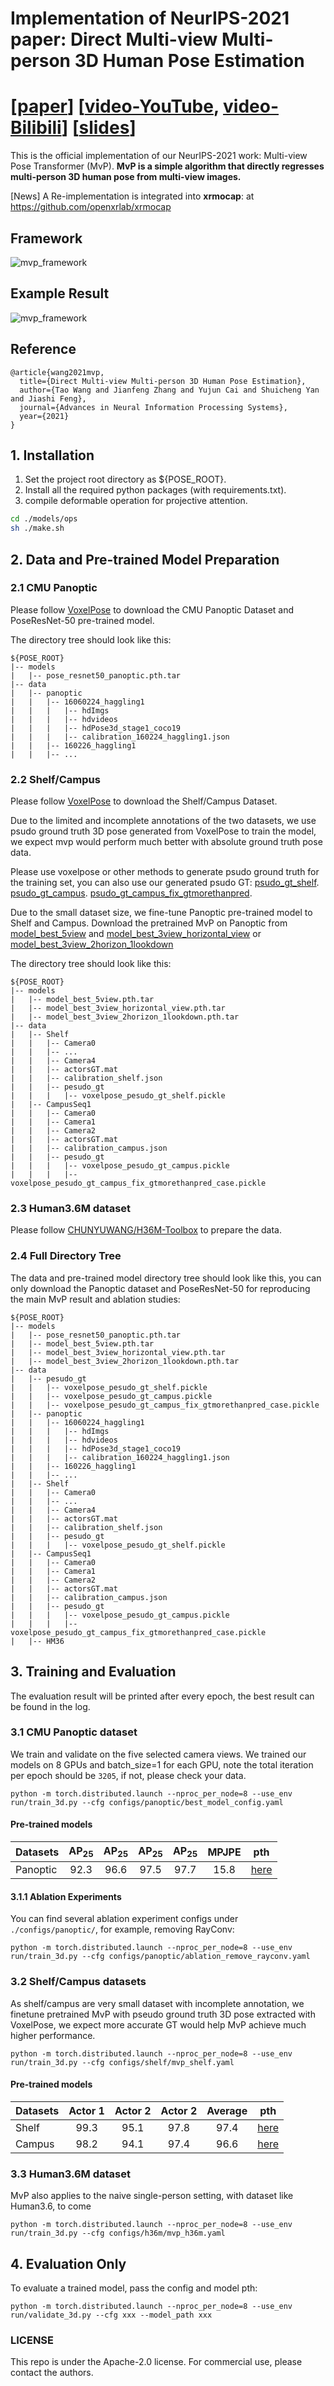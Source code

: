 # Implementation of NeurIPS-2021 paper: Direct Multi-view Multi-person 3D Human Pose Estimation 
# [[paper](https://arxiv.org/pdf/2111.04076.pdf)] [[video-YouTube](https://www.youtube.com/watch?v=dBT4SO2ve0c), [video-Bilibili](https://www.bilibili.com/video/BV1sL4y1v7wy/)] [[slides](https://drive.google.com/file/d/1NJeAYTbbV3ohXaYcUM7up-qITp37pvf6/view)]

This is the official implementation of our NeurIPS-2021 work: Multi-view Pose Transformer (MvP). **MvP is a simple algorithm that directly regresses multi-person 3D human pose from multi-view images.**

[News] A Re-implementation is integrated into **xrmocap**: at https://github.com/openxrlab/xrmocap

## Framework
![mvp_framework](https://github.com/sail-sg/mvp/blob/main/figures/mvp_framework.png)
## Example Result
![mvp_framework](https://github.com/sail-sg/mvp/blob/main/figures/example_qualitative_result.png)

## Reference
```
@article{wang2021mvp,
  title={Direct Multi-view Multi-person 3D Human Pose Estimation},
  author={Tao Wang and Jianfeng Zhang and Yujun Cai and Shuicheng Yan and Jiashi Feng},
  journal={Advances in Neural Information Processing Systems},
  year={2021}
}
```

## 1. Installation
1. Set the project root directory as ${POSE_ROOT}.
2. Install all the required python packages (with requirements.txt).
3. compile deformable operation for projective attention.
```bash
cd ./models/ops
sh ./make.sh
```

## 2. Data and Pre-trained Model Preparation

### 2.1 CMU Panoptic
Please follow [VoxelPose](https://github.com/microsoft/voxelpose-pytorch) to download 
the CMU Panoptic Dataset and PoseResNet-50 pre-trained model.

The directory tree should look like this:
```
${POSE_ROOT}
|-- models
|   |-- pose_resnet50_panoptic.pth.tar
|-- data
|   |-- panoptic
|   |   |-- 16060224_haggling1
|   |   |   |-- hdImgs
|   |   |   |-- hdvideos
|   |   |   |-- hdPose3d_stage1_coco19
|   |   |   |-- calibration_160224_haggling1.json
|   |   |-- 160226_haggling1
|   |   |-- ...
```

### 2.2 Shelf/Campus
Please follow [VoxelPose](https://github.com/microsoft/voxelpose-pytorch) to download 
the Shelf/Campus Dataset. 

Due to the limited and incomplete annotations of the two datasets, we use psudo 
ground truth 3D pose generated from VoxelPose to train the model, we expect mvp would 
perform much better with absolute ground truth pose data. 

Please use voxelpose or other methods to generate psudo ground truth for the training set,
you can also use our generated psudo GT: 
[psudo_gt_shelf](https://drive.google.com/file/d/1eVauegbdLuPHK7KsS3SqkCSsFWvgSeBY/view?usp=sharing). 
[psudo_gt_campus](https://drive.google.com/file/d/1RA3V5RpRiZ3EnA4_HYAUY6Ut7mIW7PMS/view?usp=sharing). 
[psudo_gt_campus_fix_gtmorethanpred](https://drive.google.com/file/d/1doHxMvmInq0aCdN6zqLl59QRJOTWY0zw/view?usp=sharing). 


Due to the small dataset size, we fine-tune Panoptic pre-trained model to Shelf and Campus.
Download the pretrained MvP on Panoptic from 
[model_best_5view](https://drive.google.com/file/d/1kW2KJPvA6t4oOhcLtK_XE63jMGurF1Vb/view?usp=sharing) and 
[model_best_3view_horizontal_view](https://drive.google.com/file/d/1SBEzjWvyObpk1KFgT85JZ9RVSxFySOJN/view?usp=sharing) or 
[model_best_3view_2horizon_1lookdown](https://drive.google.com/file/d/1lrnm6WrshSVqv5HbzLKS7q19Begui6gA/view?usp=sharing)

The directory tree should look like this:
```
${POSE_ROOT}
|-- models
|   |-- model_best_5view.pth.tar
|   |-- model_best_3view_horizontal_view.pth.tar
|   |-- model_best_3view_2horizon_1lookdown.pth.tar
|-- data
|   |-- Shelf
|   |   |-- Camera0
|   |   |-- ...
|   |   |-- Camera4
|   |   |-- actorsGT.mat
|   |   |-- calibration_shelf.json
|   |   |-- pesudo_gt
|   |   |   |-- voxelpose_pesudo_gt_shelf.pickle
|   |-- CampusSeq1
|   |   |-- Camera0
|   |   |-- Camera1
|   |   |-- Camera2
|   |   |-- actorsGT.mat
|   |   |-- calibration_campus.json
|   |   |-- pesudo_gt
|   |   |   |-- voxelpose_pesudo_gt_campus.pickle
|   |   |   |-- voxelpose_pesudo_gt_campus_fix_gtmorethanpred_case.pickle
```

### 2.3 Human3.6M dataset
Please follow [CHUNYUWANG/H36M-Toolbox](https://github.com/CHUNYUWANG/H36M-Toolbox) to prepare the data.


### 2.4 Full Directory Tree

The data and pre-trained model directory tree should look like this, you can only download
the Panoptic dataset and PoseResNet-50 for reproducing the main MvP result and ablation studies:

```
${POSE_ROOT}
|-- models
|   |-- pose_resnet50_panoptic.pth.tar
|   |-- model_best_5view.pth.tar
|   |-- model_best_3view_horizontal_view.pth.tar
|   |-- model_best_3view_2horizon_1lookdown.pth.tar
|-- data
|   |-- pesudo_gt
|   |   |-- voxelpose_pesudo_gt_shelf.pickle
|   |   |-- voxelpose_pesudo_gt_campus.pickle
|   |   |-- voxelpose_pesudo_gt_campus_fix_gtmorethanpred_case.pickle
|   |-- panoptic
|   |   |-- 16060224_haggling1
|   |   |   |-- hdImgs
|   |   |   |-- hdvideos
|   |   |   |-- hdPose3d_stage1_coco19
|   |   |   |-- calibration_160224_haggling1.json
|   |   |-- 160226_haggling1
|   |   |-- ...
|   |-- Shelf
|   |   |-- Camera0
|   |   |-- ...
|   |   |-- Camera4
|   |   |-- actorsGT.mat
|   |   |-- calibration_shelf.json
|   |   |-- pesudo_gt
|   |   |   |-- voxelpose_pesudo_gt_shelf.pickle
|   |-- CampusSeq1
|   |   |-- Camera0
|   |   |-- Camera1
|   |   |-- Camera2
|   |   |-- actorsGT.mat
|   |   |-- calibration_campus.json
|   |   |-- pesudo_gt
|   |   |   |-- voxelpose_pesudo_gt_campus.pickle
|   |   |   |-- voxelpose_pesudo_gt_campus_fix_gtmorethanpred_case.pickle
|   |-- HM36
```



## 3. Training and Evaluation
The evaluation result will be printed after every epoch, the best result can be found in the log.

### 3.1 CMU Panoptic dataset

We train and validate on the five selected camera views. We trained our models on 8 GPUs and batch_size=1 for each GPU, note the total iteration per epoch should be `3205`, if not, please check your data.
```
python -m torch.distributed.launch --nproc_per_node=8 --use_env run/train_3d.py --cfg configs/panoptic/best_model_config.yaml
```

#### Pre-trained models

| Datasets    |  AP<sub>25</sub> |  AP<sub>25</sub> |  AP<sub>25</sub> | AP<sub>25</sub> | MPJPE | pth | 
| :---        |   :---:    |  :---: |  :---:  |  :---:  | :---:  | :---:  |
| Panoptic    |    92.3    |  96.6  |  97.5   | 97.7    | 15.8   | [here](https://drive.google.com/file/d/1kW2KJPvA6t4oOhcLtK_XE63jMGurF1Vb/view?usp=sharing) |


#### 3.1.1 Ablation Experiments

You can find several ablation experiment configs under `./configs/panoptic/`, for example, removing RayConv:

```
python -m torch.distributed.launch --nproc_per_node=8 --use_env run/train_3d.py --cfg configs/panoptic/ablation_remove_rayconv.yaml
```

### 3.2 Shelf/Campus datasets

As shelf/campus are very small dataset with incomplete annotation, we finetune pretrained MvP with pseudo ground truth 3D pose extracted with VoxelPose, we expect more accurate GT would help MvP achieve much higher performance.

```
python -m torch.distributed.launch --nproc_per_node=8 --use_env run/train_3d.py --cfg configs/shelf/mvp_shelf.yaml
```

#### Pre-trained models
| Datasets    |  Actor 1 |  Actor 2 |  Actor 2 | Average | pth | 
| :---        |   :---:  |  :---:   |  :---:   |  :---:  |:---:|
| Shelf       |   99.3   |  95.1    |  97.8    | 97.4 | [here](https://drive.google.com/file/d/1WjM9B4BqRPIkoh-x250kmDIPhqw8GDZ_/view?usp=sharing) |
| Campus      |   98.2   |  94.1    |  97.4    | 96.6 | [here](https://github.com/sail-sg/volo/releases/download/volo_1/d1_384_85.2.pth.tar) |


### 3.3 Human3.6M dataset
MvP also applies to the naive single-person setting, with dataset like Human3.6, to come
```
python -m torch.distributed.launch --nproc_per_node=8 --use_env run/train_3d.py --cfg configs/h36m/mvp_h36m.yaml
```

## 4. Evaluation Only

To evaluate a trained model, pass the config and model pth:

```
python -m torch.distributed.launch --nproc_per_node=8 --use_env run/validate_3d.py --cfg xxx --model_path xxx
```


### LICENSE
This repo is under the Apache-2.0 license. For commercial use, please contact the authors.
